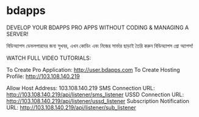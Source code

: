 # bdapps

DEVELOP YOUR BDAPPS PRO APPS WITHOUT CODING & MANAGING A SERVER!

বিডিঅ্যাপস ডেভলপারদের জন্য সুখবর, এখন কোডিং এবং নিজের সার্ভার ছাড়াই তৈরি করুন বিডিঅ্যাপস প্রো অ্যাপস!

WATCH FULL VIDEO TUTORIALS: 

To Create Pro Application:  http://user.bdapps.com
To Create Hosting Profile: http://103.108.140.219

Allow Host Address: 103.108.140.219
SMS Connection URL: http://103.108.140.219/api/listener/sms_listener
USSD Connection URL: http://103.108.140.219/api/listener/ussd_listener
Subscription Notification URL: http://103.108.140.219/api/listener/sub_listener
